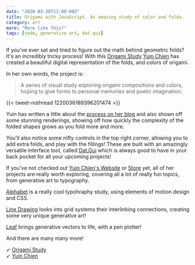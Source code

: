 ```yaml
---
date: "2020-03-28T11:00:00Z"
title: Origami with JavaScript. An amazing study of color and folds.
category: art
more: "More like this?"
tags: [code, generative art, dat.gui]
---
```


If you've ever sat and tried to figure out the math behind geometric folds? It's an incredibly tricky process! With this [Origami Study](https://yuinchien.com/projects/origami/) [Yuin Chien](https://yuinchien.com/) has created a beautiful digital representation of the folds, and colors of origami.

<!--more-->

In her own words, the project is:

> A series of visual study exploring origami compositions and colors, hoping to give forms to personal memories and poetic imagination.

{{< tweet-nothread 1220036189396201474 >}}

Yuin has written a little about the [process on her blog](https://yuinchien.com/origami-study/) and also shown off some stunning renderings, showing off how quickly the complexity of the folded shapes grows as you fold more and more.

You'll also notice some nifty controls in the top right corner, allowing you to add extra folds, and play with the fillings! These are built with an amazingly versatile interface tool, called [Dat.Gui](http://workshop.chromeexperiments.com/examples/gui/#1--Basic-Usage) which is always good to have in your back pocket for all your upcoming projects!


If you've not checked out [Yuin Chien's Website](https://yuinchien.com) or [Store](https://store.yuinchien.com/) yet, all of her projects are really worth exploring, covering all a lot of really fun topics, from generative art to typography.

[Alphabet](https://yuinchien.com/projects/alphabet/index.html) is a really cool typohraphy study, using elements of motion design and CSS.

[Line Drawing](https://yuinchien.com/line-drawing/) looks into grid systems their interlinking connections, creating some very unique generative art!

[Leaf](https://yuinchien.com/leaf/) brings generative vectors to life, with a pen plotter!

And there are many many more!

➶ [Origami Study](https://yuinchien.com/projects/origami/)  
➶ [Yuin Chien](https://yuinchien.com/)
